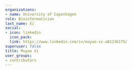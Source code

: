 ```yaml
---
organizations:
- name: University of Copenhagen
role: Bioinformatician
last_name: Xi
social:
- icon: linkedin
  icon_pack: 
  link: https://www.linkedin.com/in/muyao-xi-a81236175/
superuser: false
title: Muyao Xi
user_groups:
- contributors
---
```





